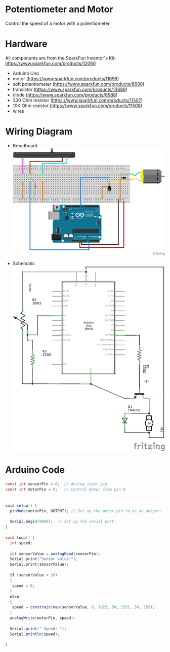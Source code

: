 # Potentiometer and Motor

Control the speed of a motor with a potentiometer.

# Hardware

All components are from the SparkFun Inventor's Kit: https://www.sparkfun.com/products/12060

- Arduino Uno
- motor (https://www.sparkfun.com/products/11696)
- soft potentiometer (https://www.sparkfun.com/products/8680)
- transistor (https://www.sparkfun.com/products/13689)
- diode (https://www.sparkfun.com/products/8588)
- 330 Ohm resistor (https://www.sparkfun.com/products/11507)
- 10K Ohm resistor (https://www.sparkfun.com/products/11508)
- wires

# Wiring Diagram

- Breadboard
![Bread Board](potentiometer-motor_bb.png)

- Schematic
![schematic](potentiometer-motor_schematic.png)


# Arduino Code

  ```java
  const int sensorPin = 0;  // Analog input pin
  const int motorPin = 9;   // Control motor from pin 9


  void setup() {
    pinMode(motorPin, OUTPUT); // Set up the motor pin to be an output:

    Serial.begin(9600);  // Set up the serial port:
  }

  void loop() {
    int speed;

    int sensorValue = analogRead(sensorPin);
    Serial.print("Sensor value:");
    Serial.print(sensorValue);

    if (sensorValue < 20)
    {
     speed = 0;
    }
    else
    {
     speed = constrain(map(sensorValue, 0, 1023, 50, 255), 50, 255);
    } 
    analogWrite(motorPin, speed);

    Serial.print(" Speed: ");
    Serial.println(speed);

  }
  ```
